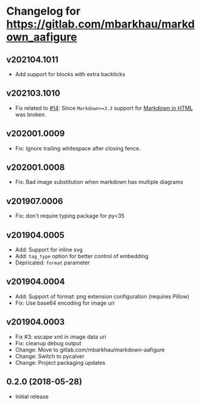 # Changelog for https://gitlab.com/mbarkhau/markdown_aafigure

## v202104.1011

 - Add support for blocks with extra backticks


## v202103.1010

 - Fix related to [#14](https://gitlab.com/mbarkhau/markdown-katex/-/issues/14): Since `Markdown>=3.3` support for [Markdown in HTML][md_in_html] was broken.

[md_in_html]: https://python-markdown.github.io/extensions/md_in_html/


## v202001.0009

 - Fix: Ignore trailing whitespace after closing fence.


## v202001.0008

 - Fix: Bad image substitution when markdown has multiple diagrams


## v201907.0006

 - Fix: don't require typing package for py<35


## v201904.0005

 - Add: Support for inline svg
 - Add: `tag_type` option for better control of embedding
 - Depricated: `format` parameter


## v201904.0004

 - Add: Support of format: png extension configuration (requires Pillow)
 - Fix: Use base64 encoding for image uri


## v201904.0003

 - Fix #3: escape xml in image data uri
 - Fix: cleanup debug output
 - Change: Move to gitlab.com/mbarkhau/markdown-aafigure
 - Change: Switch to pycalver
 - Change: Project packaging updates


## 0.2.0 (2018-05-28)

 - Initial release
